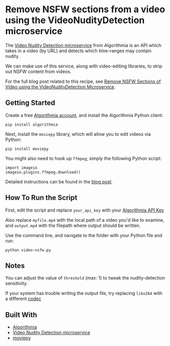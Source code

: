 # Remove NSFW sections from a video using the VideoNudityDetection microservice

The [Video Nudity Detection microservice](https://algorithmia.com/algorithms/sfw/VideoNudityDetection) from Algorithmia is an API which takes in a video (by URL) and detects which time-ranges may contain nudity.

We can make use of this service, along with video-editing libraries, to strip out NSFW content from videos.

For the full blog post related to this recipe, see [Remove NSFW Sections of Video using the VideoNudityDetection Microservice](https://blog.algorithmia.com/video-nudity-detection-microservice/).

## Getting Started

Create a free [Algorithmia account](https://algorithmia.com/signup), and install the Algorithmia Python client:

```
pip install algorithmia
```

Next, install the `moviepy` library, which will allow you to edit videos via Python:

```
pip install moviepy
```

You might also need to hook up `ffmpeg`; simply the following Python script:

```
import imageio
imageio.plugins.ffmpeg.download()
```

Detailed instructions can be found in the [blog post](https://blog.algorithmia.com/video-nudity-detection-microservice/).

## How To Run the Script

First, edit the script and replace `your_api_key` with your [Algorithmia API Key](http://developers.algorithmia.com/basics/customizing-api-keys/)

Also replace `myfile.mp4` with the local path of a video you'd like to examine, and `output.mp4` with the filepath where output should be written.

Use the command line, and navigate to the folder with your Python file and run:

```
python video-nsfw.py
```

## Notes

You can adjust the value of `threshold` (max: 1) to tweak the nudity-detection sensitivity.

If your system has trouble writing the output file, try replacing `libx264` with a different [codec](https://zulko.github.io/moviepy/ref/VideoClip/VideoClip.html#moviepy.video.VideoClip.VideoClip.write_videofile)

## Built With

* [Algorithmia](https://algorithmia.com)
* [Video Nudity Detection microservice](https://algorithmia.com/algorithms/sfw/VideoNudityDetection)
* [moviepy](https://zulko.github.io/moviepy/install.html)

